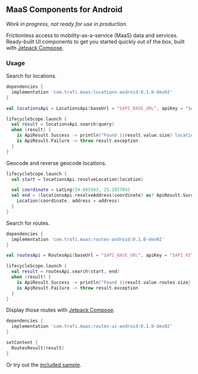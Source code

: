 ## MaaS Components for Android

*Work in progress, not ready for use in production.*

Frictionless access to mobility-as-a-service (MaaS) data and services.
Ready-built UI components to get you started quickly out of the box, built with [Jetpack Compose][compose].

### Usage

Search for locations.

```groovy
dependencies {
  implementation 'com.trafi.maas:locations-android:0.1.0-dev02'
}
```

```kotlin
val locationsApi = LocationsApi(baseUrl = "$API_BASE_URL", apiKey = "$API_KEY", regionId = "$REGION_ID")

lifecycleScope.launch {
  val result = locationsApi.search(query)
  when (result) {
    is ApiResult.Success -> println("Found ${result.value.size} locations.")
    is ApiResult.Failure -> throw result.exception
  }
}
```

Geocode and reverse geocode locations.

```kotlin
lifecycleScope.launch {
  val start = locationsApi.resolveLocation(location)

  val coordinate = LatLng(54.685563, 25.287704)
  val end = (locationsApi.resolveAddress(coordinate) as? ApiResult.Success)?.value?.let { address ->
    Location(coordinate, address = address)
  }
}
```

Search for routes.

```groovy
dependencies {
  implementation 'com.trafi.maas:routes-android:0.1.0-dev02'
}
```

```kotlin
val routesApi = RoutesApi(baseUrl = "$API_BASE_URL", apiKey = "$API_KEY")

lifecycleScope.launch {
  val result = routesApi.search(start, end)
  when (result) {
    is ApiResult.Success -> println("Found ${result.value.routes.size} routes.")
    is ApiResult.Failure -> throw result.exception
  }
}
```

Display those routes with [Jetpack Compose][compose].

```groovy
dependencies {
  implementation 'com.trafi.maas:routes-ui-android:0.1.0-dev02'
}
```

```kotlin
setContent {
  RoutesResult(result)
}
```

Or try out the [included sample][sample].

[sample]: https://github.com/trafi/maas-components-android/tree/main/android/samples/routes
[compose]: https://developer.android.com/jetpack/compose
